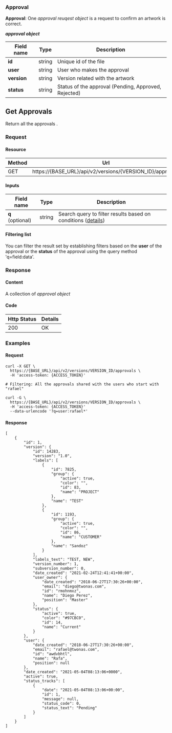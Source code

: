 ### Approval

**Approval**: One _approval reuqest object_ is a request to confirm an artwork is correct.

**_approval object_**

Field name |     Type    | Description
--------- | ----------- | -----------
**id** | string | Unique id of the file
**user** | string | User who makes the approval
**version** | string | Version related with the artwork
**status** | string | Status of the approval (Pending, Approved, Rejected)

## Get Approvals

Return all the approvals .

### Request

#### Resource

Method | Url
------- | --------
GET | https://{BASE_URL}/api/v2/versions/{VERSION_ID}/approvals

#### Inputs

Field name |     Type    | Description
--------- | ----------- | -----------
**q** (optional) | string | Search query to filter results based on conditions ([details](../search/README.md#search-queries))

#### Filtering list

You can filter the result set by establishing filters based on the **user** of the approval or the **status** of the approval using the query method 'q=field:data'.

### Response
#### Content

A collection of _approval object_

#### Code

Http Status | Details
----------- | ----------
200 | OK

### Examples

#### Request
```
curl -X GET \
  https://{BASE_URL}/api/v2/versions/VERSION_ID/approvals \
  -H 'access-token: {ACCESS_TOKEN}'
```

```
# Filtering: All the approvals shared with the users who start with "rafael"

curl -G \
  https://{BASE_URL}/api/v2/versions/VERSION_ID/approvals \
  -H 'access-token: {ACCESS_TOKEN}'
  --data-urlencode '?q=user:rafael*'
```

#### Response

```
[
    {
        "id": 1,
        "version": {
            "id": 14283,
            "version": "1.0",
            "labels": [
                {
                    "id": 7825,
                    "group": {
                        "active": true,
                        "color": "",
                        "id": 83,
                        "name": "PROJECT"
                    },
                    "name": "TEST"
                },
                {
                    "id": 1193,
                    "group": {
                        "active": true,
                        "color": "",
                        "id": 86,
                        "name": "CUSTOMER"
                    },
                    "name": "Sandoz"
                }
            ],
            "labels_text": "TEST, NEW",
            "version_number": 1,
            "subversion_number": 0,
            "date_created": "2021-02-24T12:41:41+00:00",
            "user_owner": {
                "date_created": "2018-06-27T17:30:26+00:00",
                "email": "diego@twonas.com",
                "id": "rmohnmxz",
                "name": "Diego Perez",
                "position": "Master"
            },
            "status": {
                "active": true,
                "color": "#97CBC0",
                "id": 14,
                "name": "Current"
            }
        },
        "user": {
            "date_created": "2018-06-27T17:30:26+00:00",
            "email": "rafael@twonas.com",
            "id": "awdvbhtl",
            "name": "Rafa",
            "position": null
        },
        "date_created": "2021-05-04T08:13:06+0000",
        "active": true,
        "status_tracks": [
            {
                "date": "2021-05-04T08:13:06+00:00",
                "id": 1,
                "message": null,
                "status_code": 0,
                "status_text": "Pending"
            }
        ]
    }
]
```
